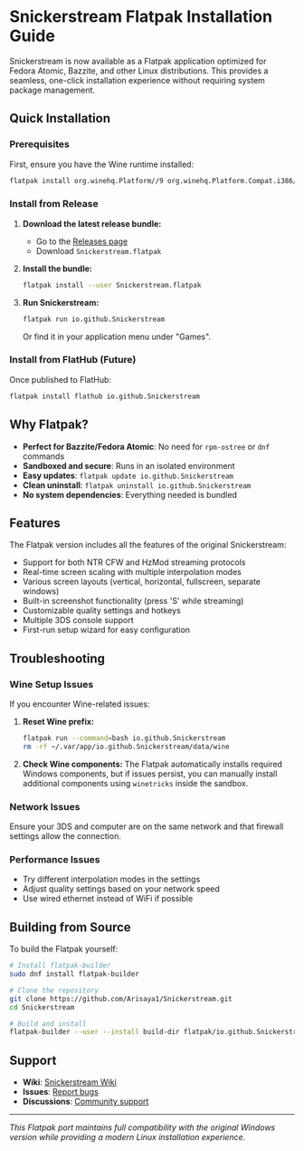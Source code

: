 # Snickerstream Flatpak Installation Guide

Snickerstream is now available as a Flatpak application optimized for Fedora Atomic, Bazzite, and other Linux distributions. This provides a seamless, one-click installation experience without requiring system package management.

## Quick Installation

### Prerequisites

First, ensure you have the Wine runtime installed:

```bash
flatpak install org.winehq.Platform//9 org.winehq.Platform.Compat.i386//9
```

### Install from Release

1. **Download the latest release bundle:**
   - Go to the [Releases page](https://github.com/Arisaya1/Snickerstream/releases)
   - Download `Snickerstream.flatpak`

2. **Install the bundle:**
   ```bash
   flatpak install --user Snickerstream.flatpak
   ```

3. **Run Snickerstream:**
   ```bash
   flatpak run io.github.Snickerstream
   ```

   Or find it in your application menu under "Games".

### Install from FlatHub (Future)

Once published to FlatHub:
```bash
flatpak install flathub io.github.Snickerstream
```

## Why Flatpak?

- **Perfect for Bazzite/Fedora Atomic**: No need for `rpm-ostree` or `dnf` commands
- **Sandboxed and secure**: Runs in an isolated environment
- **Easy updates**: `flatpak update io.github.Snickerstream`
- **Clean uninstall**: `flatpak uninstall io.github.Snickerstream`
- **No system dependencies**: Everything needed is bundled

## Features

The Flatpak version includes all the features of the original Snickerstream:

- Support for both NTR CFW and HzMod streaming protocols
- Real-time screen scaling with multiple interpolation modes
- Various screen layouts (vertical, horizontal, fullscreen, separate windows)
- Built-in screenshot functionality (press 'S' while streaming)
- Customizable quality settings and hotkeys
- Multiple 3DS console support
- First-run setup wizard for easy configuration

## Troubleshooting

### Wine Setup Issues

If you encounter Wine-related issues:

1. **Reset Wine prefix:**
   ```bash
   flatpak run --command=bash io.github.Snickerstream
   rm -rf ~/.var/app/io.github.Snickerstream/data/wine
   ```

2. **Check Wine components:**
   The Flatpak automatically installs required Windows components, but if issues persist, you can manually install additional components using `winetricks` inside the sandbox.

### Network Issues

Ensure your 3DS and computer are on the same network and that firewall settings allow the connection.

### Performance Issues

- Try different interpolation modes in the settings
- Adjust quality settings based on your network speed
- Use wired ethernet instead of WiFi if possible

## Building from Source

To build the Flatpak yourself:

```bash
# Install flatpak-builder
sudo dnf install flatpak-builder

# Clone the repository
git clone https://github.com/Arisaya1/Snickerstream.git
cd Snickerstream

# Build and install
flatpak-builder --user --install build-dir flatpak/io.github.Snickerstream.yml
```

## Support

- **Wiki**: [Snickerstream Wiki](https://github.com/RattletraPM/Snickerstream/wiki)
- **Issues**: [Report bugs](https://github.com/RattletraPM/Snickerstream/issues)
- **Discussions**: [Community support](https://github.com/RattletraPM/Snickerstream/discussions)

---

*This Flatpak port maintains full compatibility with the original Windows version while providing a modern Linux installation experience.*